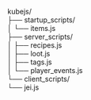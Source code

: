 kubejs/  
├── startup_scripts/  
│   └── items.js  
├── server_scripts/  
│   ├── recipes.js  
│   ├── loot.js  
│   ├── tags.js  
│   └── player_events.js  
└── client_scripts/  
    └── jei.js  
